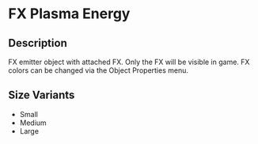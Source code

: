 # FX Plasma Energy

## Description

FX emitter object with attached FX. Only the FX will be visible in game. FX colors can be changed via the Object Properties menu.

## Size Variants

* Small
* Medium
* Large
